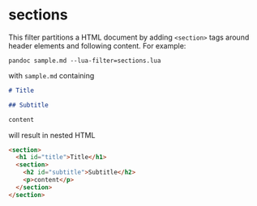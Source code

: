 # sections

This filter partitions a HTML document by adding `<section>` tags around header elements and following content. For example:

    pandoc sample.md --lua-filter=sections.lua

with `sample.md` containing

~~~markdown
# Title

## Subtitle

content
~~~

will result in nested HTML

~~~html
<section>
  <h1 id="title">Title</h1>
  <section>
    <h2 id="subtitle">Subtitle</h2>
    <p>content</p>
  </section>
</section>
~~~

